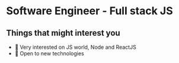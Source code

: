 # Software Engineer - Full stack JS
## Things that might interest you
* 👾 Very interested on JS world, Node and ReactJS
* 👾 Open to new technologies
